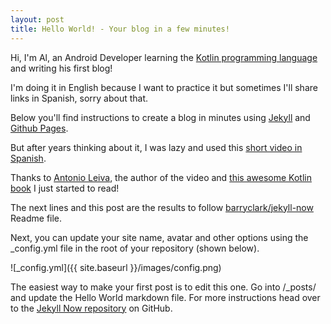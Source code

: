 ```yaml
---
layout: post
title: Hello World! - Your blog in a few minutes!
---
```


Hi, I'm Al, an Android Developer learning the [Kotlin programming language](https://kotlinlang.org/) and writing his first blog!

I'm doing it in English because I want to practice it but sometimes I'll share links in Spanish, sorry about that. 

Below you'll find instructions to create a blog in minutes using [Jekyll](https://jekyllrb.com/) and [Github Pages](https://pages.github.com/).

But after years thinking about it, I was lazy and used this [short video in Spanish](https://youtu.be/lsvRyE5tPQQ).

Thanks to [Antonio Leiva](https://antonioleiva.com/), the author of the video and [this awesome Kotlin book](https://antonioleiva.com/kotlin-android-developers-book/) I just started to read!

The next lines and this post are the results to follow [barryclark/jekyll-now](https://github.com/barryclark/jekyll-now) Readme file.

Next, you can update your site name, avatar and other options using the _config.yml file in the root of your repository (shown below).

![_config.yml]({{ site.baseurl }}/images/config.png)

The easiest way to make your first post is to edit this one. Go into /_posts/ and update the Hello World markdown file. For more instructions head over to the [Jekyll Now repository](https://github.com/barryclark/jekyll-now) on GitHub.
